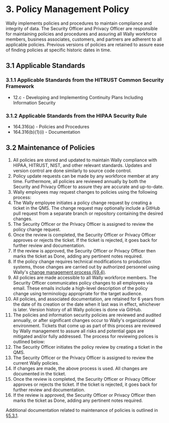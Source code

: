 # 3. Policy Management Policy

Wally implements policies and procedures to maintain compliance and integrity of data. The Security Officer and Privacy Officer are responsible for maintaining policies and procedures and assuring all Wally workforce members, business associates, customers, and partners are adherent to all applicable policies. Previous versions of policies are retained to assure ease of finding policies at specific historic dates in time.

## 3.1 Applicable Standards

### 3.1.1 Applicable Standards from the HITRUST Common Security Framework

* 12.c - Developing and Implementing Continuity Plans Including Information Security

### 3.1.2 Applicable Standards from the HIPAA Security Rule

* 164.316(a) - Policies and Procedures
* 164.316(b)(1)(i) - Documentation

## 3.2 Maintenance of Policies

1. All policies are stored and updated to maintain Wally compliance with HIPAA, HITRUST, NIST, and other relevant standards. Updates and version control are done similarly to source code control.
2. Policy update requests can be made by any workforce member at any time. Furthermore, all policies are reviewed annually by both the Security and Privacy Officer to assure they are accurate and up-to-date.
3. Wally employees may request changes to policies using the following process:
  1. The Wally employee initiates a policy change request by creating a ticket in the QMS. The change request may optionally include a GitHub pull request from a separate branch or repository containing the desired changes.
  2. The Security Officer or the Privacy Officer is assigned to review the policy change request.
  3. Once the review is completed, the Security Officer or Privacy Officer approves or rejects the ticket. If the ticket is rejected, it goes back for further review and documentation.
  4. If the review is approved, the Security Officer or Privacy Officer then marks the ticket as Done, adding any pertinent notes required.
  5. If the policy change requires technical modifications to production systems, those changes are carried out by authorized personnel using Wally's [change management process (§9.4)](#9.4-changing-existing-systems).
4. All policies are made accessible to all Wally workforce members. The Security Officer communicates policy changes to all employees via email. These emails include a high-level description of the policy change using terminology appropriate for the target audience.
5. All policies, and associated documentation, are retained for 6 years from the date of its creation or the date when it last was in effect, whichever is later. Version history of all Wally policies is done via GitHub.
6. The policies and information security policies are reviewed and audited annually, or after significant changes occur to Wally's organizational environment. Tickets that come up as part of this process are reviewed by Wally management to assure all risks and potential gaps are mitigated and/or fully addressed. The process for reviewing polices is outlined below:
  1. The Security Officer initiates the policy review by creating a ticket in the QMS.
  2. The Security Officer or the Privacy Officer is assigned to review the current Wally policies.
  3. If changes are made, the above process is used. All changes are documented in the ticket.
  4. Once the review is completed, the Security Officer or Privacy Officer approves or rejects the ticket. If the ticket is rejected, it goes back for further review and documentation.
  5. If the review is approved, the Security Officer or Privacy Officer then marks the ticket as Done, adding any pertinent notes required.

Additional documentation related to maintenance of policies is outlined in [§5.3.1](#5.3-security-officer).
